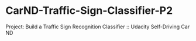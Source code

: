 # CarND-Traffic-Sign-Classifier-P2
Project: Build a Traffic Sign Recognition Classifier :: Udacity Self-Driving Car ND
